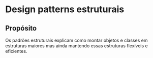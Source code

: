# Design patterns estruturais

## Propósito

Os padrões estruturais explicam como montar objetos e classes em estruturas maiores mas ainda mantendo essas estruturas flexíveis e eficientes.
